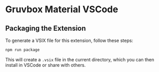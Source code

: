 # Gruvbox Material VSCode

## Packaging the Extension

To generate a VSIX file for this extension, follow these steps:

```sh
npm run package
```

This will create a `.vsix` file in the current directory, which you can then install in VSCode or share with others.
